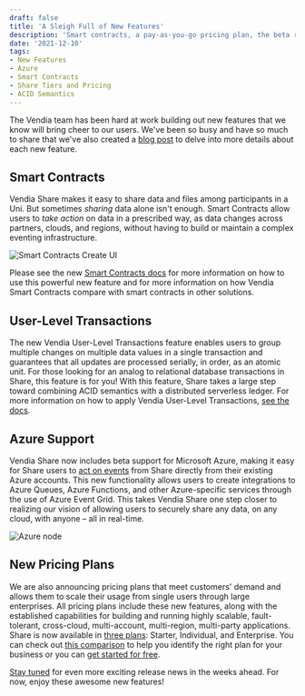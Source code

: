 ```yaml
---
draft: false
title: 'A Sleigh Full of New Features'
description: 'Smart contracts, a pay-as-you-go pricing plan, the beta release of Azure support, and more!'
date: '2021-12-10'
tags:
- New Features
- Azure
- Smart Contracts
- Share Tiers and Pricing
- ACID Semantics
---
```


The Vendia team has been hard at work building out new features that we know will bring cheer to our users.  We've been so busy and have so much to share that we've also created a [blog post](https://www.vendia.com/blog/announcing-new-features) to delve into more details about each new feature.

## Smart Contracts

Vendia Share makes it easy to share data and files among participants in a Uni.  But sometimes _sharing_ data alone isn't enough.  Smart Contracts allow users to _take action_ on data in a prescribed way, as data changes across partners, clouds, and regions, without having to build or maintain a complex eventing infrastructure.

![Smart Contracts Create UI](https://d24nhiikxn5jns.cloudfront.net/optimized/user-images.githubusercontent.com..85650276145461871-909e6e32-49d3-4427-a068-dbdfe58b9995.png)

Please see the new [Smart Contracts docs](https://www.vendia.com/docs/share/smart-contracts) for more information on how to use this powerful new feature and for more information on how Vendia Smart Contracts compare with smart contracts in other solutions.

## User-Level Transactions

The new Vendia User-Level Transactions feature enables users to group multiple changes on multiple data values in a single transaction and guarantees that all updates are processed serially, in order, as an atomic unit. For those looking for an analog to relational database transactions in Share, this feature is for you!  With this feature, Share takes a large step toward combining ACID semantics with a distributed serverless ledger.  For more information on how to apply Vendia User-Level Transactions, [see the docs](https://www.vendia.com/docs/share/vendia-transaction).

## Azure Support

Vendia Share now includes beta support for Microsoft Azure, making it easy for Share users to [act on events](https://www.vendia.com/docs/share/integrations#getting-started-with-azure-notifications) from Share directly from their existing Azure accounts.  This new functionality allows users to create integrations to Azure Queues, Azure Functions, and other Azure-specific services through the use of Azure Event Grid.  This takes Vendia Share one step closer to realizing our vision of allowing users to securely share any data, on any cloud, with anyone – all in real-time.

![Azure node](https://d24nhiikxn5jns.cloudfront.net/optimized/user-images.githubusercontent.com..532272145319340-baa2ac5f-41c8-4d69-93fd-765ec7b69cb6.png)

## New Pricing Plans

We are also announcing pricing plans that meet customers' demand and allows them to scale their usage from single users through large enterprises. All pricing plans include these new features, along with the established capabilities for building and running highly scalable, fault-tolerant, cross-cloud, multi-account, multi-region, multi-party applications. Share is now available in [three plans](https://www.vendia.com/pricing): Starter, Individual, and Enterprise.  You can check out [this comparison](https://www.vendia.com/pricing#comparePlans) to help you identify the right plan for your business or you can [get started for free](https://share.vendia.net/).

[Stay tuned](https://www.vendia.com/releases) for even more exciting release news in the weeks ahead.  For now, enjoy these awesome new features!